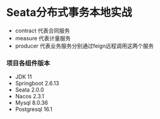 # Seata分布式事务本地实战

* contract 代表合同服务
* measure 代表计量服务
* producer 代表业务服务分别通过feign远程调用这两个服务

### 项目各组件版本
* JDK 11
* Springboot 2.6.13
* Seata 2.0.0
* Nacos 2.3.1
* Mysql 8.0.36
* Postgresql 16.1